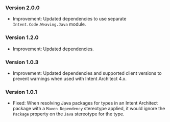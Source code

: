 ### Version 2.0.0

- Improvement: Updated dependencies to use separate `Intent.Code.Weaving.Java` module.

### Version 1.2.0

- Improvement: Updated dependencies.

### Version 1.0.3

- Improvement: Updated dependencies and supported client versions to prevent warnings when used with Intent Architect 4.x.

### Version 1.0.1

- Fixed: When resolving Java packages for types in an Intent Architect package with a `Maven Dependency` stereotype applied, it would ignore the `Package` property on the `Java` stereotype for the type.